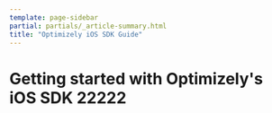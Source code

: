 ```yaml
---
template: page-sidebar
partial: partials/_article-summary.html
title: "Optimizely iOS SDK Guide"
---
```


# Getting started with Optimizely's iOS SDK 22222

